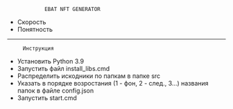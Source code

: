                EBAT NFT GENERATOR         
- Скорость
- Понятность
---------------------
         Инструкция
- Установить Python 3.9
- Запустить файл install_libs.cmd
- Распределить искодники по папкам в папке src
- Указать в порядке возростания (1 - фон, 2 - след., 3...) названия папок в файле config.json
- Запустить start.cmd

